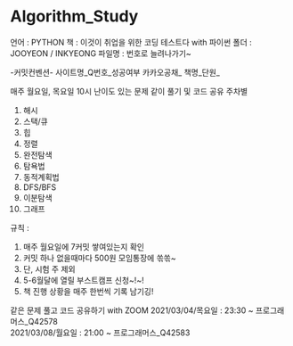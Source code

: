 # Algorithm_Study


언어 : PYTHON
책 : 이것이 취업을 위한 코딩 테스트다 with 파이썬
폴더 : JOOYEON / INKYEONG
파일명 : 번호로 늘려나가기~

-커밋컨벤션-
사이트명_Q번호_성공여부
카카오공채_
책명_단원_


매주 월요일, 목요일 10시 난이도 있는 문제 같이 풀기 및 코드 공유
주차별
1. 해시
2. 스택/큐
3. 힙
4. 정렬
5. 완전탐색
6. 탐욕법
7. 동적계획법
8. DFS/BFS
9. 이분탐색
10. 그래프

규칙 :
1. 매주 월요일에 7커밋 쌓여있는지 확인
2. 커밋 하나 없을때마다 500원 모임통장에 쏚쏚~
3. 단, 시험 주 제외
4. 5-6월달에 열릴 부스트캠프 신청~!~!
5. 책 진행 상황을 매주 한번씩 기록 남기깅!


같은 문제 풀고 코드 공유하기 with ZOOM
2021/03/04/목요일 : 23:30 ~ 프로그래머스_Q42578 
<br>
2021/03/08/월요일 : 21:00 ~ 프로그래머스_Q42583
